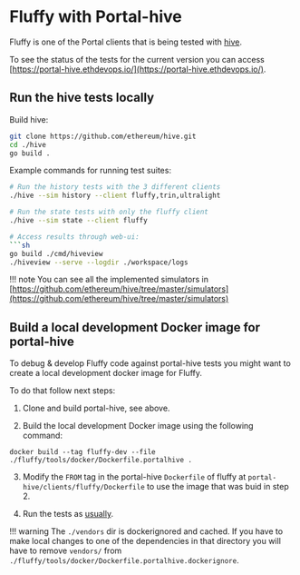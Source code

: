 # Fluffy with Portal-hive

Fluffy is one of the Portal clients that is being tested with [hive](https://github.com/ethereum/hive).

To see the status of the tests for the current version you can access [https://portal-hive.ethdevops.io/](https://portal-hive.ethdevops.io/).

## Run the hive tests locally

Build hive:

```sh
git clone https://github.com/ethereum/hive.git
cd ./hive
go build .
```

Example commands for running test suites:

```sh
# Run the history tests with the 3 different clients
./hive --sim history --client fluffy,trin,ultralight

# Run the state tests with only the fluffy client
./hive --sim state --client fluffy

# Access results through web-ui:
```sh
go build ./cmd/hiveview
./hiveview --serve --logdir ./workspace/logs
```

!!! note
    You can see all the implemented simulators in [https://github.com/ethereum/hive/tree/master/simulators](https://github.com/ethereum/hive/tree/master/simulators)

## Build a local development Docker image for portal-hive

To debug & develop Fluffy code against portal-hive tests you might want to
create a local development docker image for Fluffy.

To do that follow next steps:

1) Clone and build portal-hive, see above.

2) Build the local development Docker image using the following command:
```
docker build --tag fluffy-dev --file ./fluffy/tools/docker/Dockerfile.portalhive .
```

3) Modify the `FROM` tag in the portal-hive `Dockerfile` of fluffy at
`portal-hive/clients/fluffy/Dockerfile` to use the image that was buid in step 2.

4) Run the tests as [usually](fluffy-with-portal-hive.md/#run-the-hive-tests-locally).

!!! warning
    The `./vendors` dir is dockerignored and cached. If you have to make local
    changes to one of the dependencies in that directory you will have to remove
    `vendors/` from `./fluffy/tools/docker/Dockerfile.portalhive.dockerignore`.
